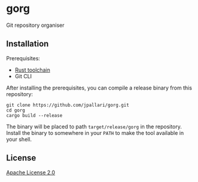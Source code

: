 # gorg

Git repository organiser

## Installation

Prerequisites:

- [Rust toolchain](https://www.rust-lang.org/learn/get-started)
- Git CLI

After installing the prerequisites, you can compile a release binary from this repository:

```shell
git clone https://github.com/jpallari/gorg.git
cd gorg
cargo build --release
```

The binary will be placed to path `target/release/gorg` in the repository.
Install the binary to somewhere in your `PATH` to make the tool available in your shell.

## License

[Apache License 2.0](LICENSE)

